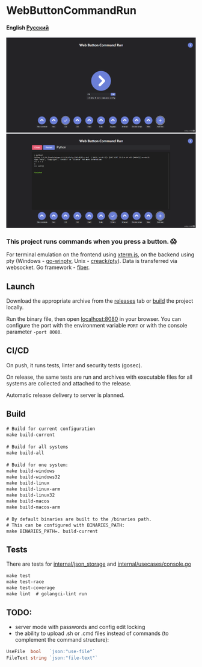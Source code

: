 # WebButtonCommandRun

#### English [Русский](README-RU.md)

<img src="images/Main page.png" width=600 alt="Main page"/>
<img src="images/Terminal.png" width=600 alt="Terminal page"/>

### This project runs commands when you press a button. 😱
For terminal emulation on the frontend using [xterm.js](https://github.com/xtermjs/xterm.js), on the backend using pty
(Windows - [go-winpty](https://github.com/iamacarpet/go-winpty), Unix - [creack/pty](https://github.com/creack/pty)). Data is transferred via websocket. Go framework - [fiber](https://github.com/gofiber/fiber).

## Launch

Download the appropriate archive from the [releases](https://github.com/KalashnikovProjects/WebButtonCommandRun/releases) tab or [build](#build) the project locally.

Run the binary file, then open [localhost:8080](localhost:8080) in your browser.
You can configure the port with the environment variable `PORT` or with the console parameter `-port 8080`.

## CI/CD
On push, it runs tests, linter and security tests (gosec).

On release, the same tests are run and archives with executable files for all systems are collected and attached to the release.

Automatic release delivery to server is planned.
## <div id="build">Build</div>

```shell
# Build for current configuration
make build-current

# Build for all systems
make build-all

# Build for one system:
make build-windows 
make build-windows32 
make build-linux 
make build-linux-arm 
make build-linux32 
make build-macos 
make build-macos-arm

# By default binaries are built to the /binaries path.
# This can be configured with BINARIES_PATH: 
make BINARIES_PATH=. build-current
```

## Tests

There are tests for [internal/json_storage](internal/json_storage/json_storage_test.go) and [internal/usecases/console.go](internal/usecases/console_test.go)
```shell
make test
make test-race
make test-coverage
make lint  # golangci-lint run
```


## TODO:
* server mode with passwords and config edit locking
* the ability to upload .sh or .cmd files instead of commands (to complement the command structure):
```go
UseFile  bool   `json:"use-file"`
FileText string `json:"file-text"`
```

